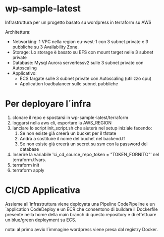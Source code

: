 # wp-sample-latest

Infrastruttura per un progetto basato su wordpress in terraform su AWS

Architettura:
- Networking:  1 VPC nella region eu-west-1 con 3 subnet private e 3 pubbliche su 3 Availability Zone.
- Storage: Lo storage è basato su EFS con mount target nelle 3 subnet private
- Database: Mysql Aurora serverlessv2 sulle 3 subnet private con Autoscaling
- Applicativo: 
  - ECS fargate sulle 3 subnet private con Autoscaling (utilizzo cpu)
  - Application loadbalancer sulle subnet pubbliche 

# Per deployare l´infra

1) clonare il repo e spostarsi in wp-sample-latest/terraform
2) loggarsi nella aws cli, esportare la AWS_REGION
3) lanciare lo script init_script.sh che aiuterà nel setup iniziale facendo:
   1) Se non esiste già creerà un bucket per il tfstate
   2) Andrà a sostituire il nome del buchet nel backend.tf
   3) Se non esiste già creerà un secret su ssm con la password del database
4) Inserire la variabile 'ci_cd_source_repo_token = "TOKEN_FORNITO"' nel terraform.tfvars.
5) terraform init
6) terraform apply

# CI/CD Applicativa

Assieme all´infrastruttura viene deployata una Pipeline CodePipeline e un´application CodeDeploy e un ECR che consentono di buildare il Dockerfile presente nella home della main branch di questo repository e di effettuare un blue/green deployment su ECS.

nota: al primo avvio l´immagine wordpress viene presa dal registry Docker.






